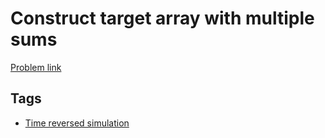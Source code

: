 # Construct target array with multiple sums

[Problem link](https://leetcode.com/problems/construct-target-array-with-multiple-sums)

## Tags

* [Time reversed simulation](/README.md#Time_reversed_simulation)
